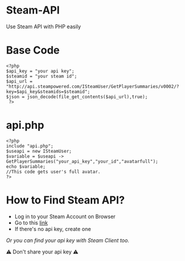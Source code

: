 # Steam-API
Use Steam API with PHP easily

# Base Code
```
<?php
$api_key = "your api key";
$steamid = "your steam id";
$api_url = "http://api.steampowered.com/ISteamUser/GetPlayerSummaries/v0002/?key=$api_key&steamids=$steamid";
$json = json_decode(file_get_contents($api_url),true);
 ?>
 ```
 # api.php
 ```
 <?php
include "api.php";
$useapi = new ISteamUser;
$variable = $useapi -> GetPlayerSummaries("your_api_key","your_id","avatarfull");
echo $variable;
//This code gets user's full avatar.
?>
```

 # How to Find Steam API?
 - Log in to your Steam Account on Browser
 - Go to this [link](https://steamcommunity.com/dev/apikey)
 - If there's no api key, create one
 
 *Or you can find your api key with Steam Client too.*
 
 :warning: Don't share your api key :warning:
